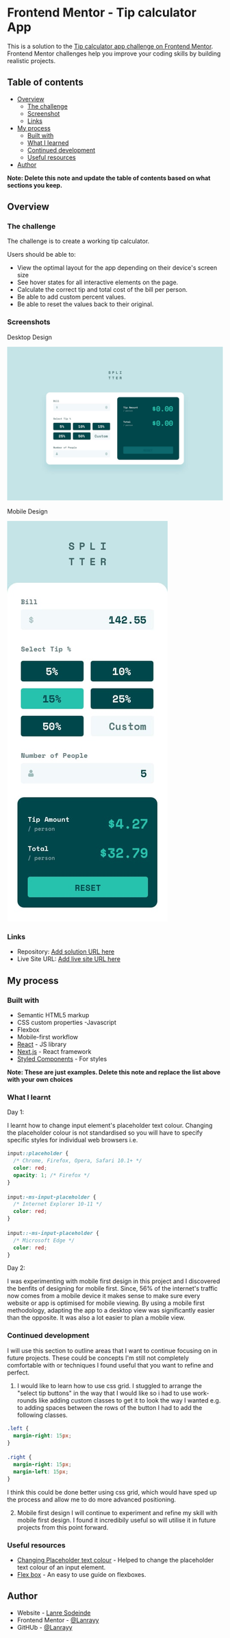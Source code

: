 # Frontend Mentor - Tip calculator App

This is a solution to the [Tip calculator app challenge on Frontend Mentor](https://www.frontendmentor.io/challenges/tip-calculator-app-ugJNGbJUX). Frontend Mentor challenges help you improve your coding skills by building realistic projects.

## Table of contents

- [Overview](#overview)
  - [The challenge](#the-challenge)
  - [Screenshot](#screenshot)
  - [Links](#links)
- [My process](#my-process)
  - [Built with](#built-with)
  - [What I learned](#what-i-learned)
  - [Continued development](#continued-development)
  - [Useful resources](#useful-resources)
- [Author](#author)

**Note: Delete this note and update the table of contents based on what sections you keep.**

## Overview

### The challenge

The challenge is to create a working tip calculator.

Users should be able to:

- View the optimal layout for the app depending on their device's screen size
- See hover states for all interactive elements on the page.
- Calculate the correct tip and total cost of the bill per person.
- Be able to add custom percent values.
- Be able to reset the values back to their original.

### Screenshots

Desktop Design

![](design/desktop-design-empty.jpg)

Mobile Design

![](design/mobile-design.jpg)

### Links

- Repository: [Add solution URL here](https://your-solution-url.com)
- Live Site URL: [Add live site URL here](https://your-live-site-url.com)

## My process

### Built with

- Semantic HTML5 markup
- CSS custom properties
  -Javascript
- Flexbox
- Mobile-first workflow
- [React](https://reactjs.org/) - JS library
- [Next.js](https://nextjs.org/) - React framework
- [Styled Components](https://styled-components.com/) - For styles

**Note: These are just examples. Delete this note and replace the list above with your own choices**

### What I learnt

Day 1:

I learnt how to change input element's placeholder text colour. Changing the placeholder colour is not standardised so you will have to specify specific styles for individual web browsers i.e.

```css
input::placeholder {
  /* Chrome, Firefox, Opera, Safari 10.1+ */
  color: red;
  opacity: 1; /* Firefox */
}

input:-ms-input-placeholder {
  /* Internet Explorer 10-11 */
  color: red;
}

input::-ms-input-placeholder {
  /* Microsoft Edge */
  color: red;
}
```

Day 2:

I was experimenting with mobile first design in this project and I discovered the benfits of designing for mobile first. Since, 56% of the internet's traffic now comes from a mobile device it makes sense to make sure every website or app is optimised for mobile viewing. By using a mobile first methodology, adapting the app to a desktop view was significantly easier than the opposite. It was also a lot easier to plan a mobile view.

### Continued development

I will use this section to outline areas that I want to continue focusing on in future projects. These could be concepts I'm still not completely comfortable with or techniques I found useful that you want to refine and perfect.

1. I would like to learn how to use css grid. I stuggled to arrange the "select tip buttons" in the way that I would like so i had to use work-rounds like adding custom classes to get it to look the way I wanted e.g. to adding spaces between the rows of the button I had to add the following classes.

```css
.left {
  margin-right: 15px;
}

.right {
  margin-right: 15px;
  margin-left: 15px;
}
```

I think this could be done better using css grid, which would have sped up the process and allow me to do more advanced positioning.

2. Mobile first design
   I will continue to experiment and refine my skill with mobile first design. I found it incredibily useful so will utilise it in future projects from this point forward.

### Useful resources

- [Changing Placeholder text colour](https://www.w3schools.com/howto/howto_css_placeholder.asp) - Helped to change the placeholder text colour of an input element.
- [Flex box](https://css-tricks.com/snippets/css/a-guide-to-flexbox/) - An easy to use guide on flexboxes.

## Author

- Website - [Lanre Sodeinde](https://www.github.com/Lanrayy)
- Frontend Mentor - [@Lanrayy](https://www.frontendmentor.io/profile/Lanrayy)
- GitHUb - [@Lanrayy](https://www.github.com/Lanrayy)
